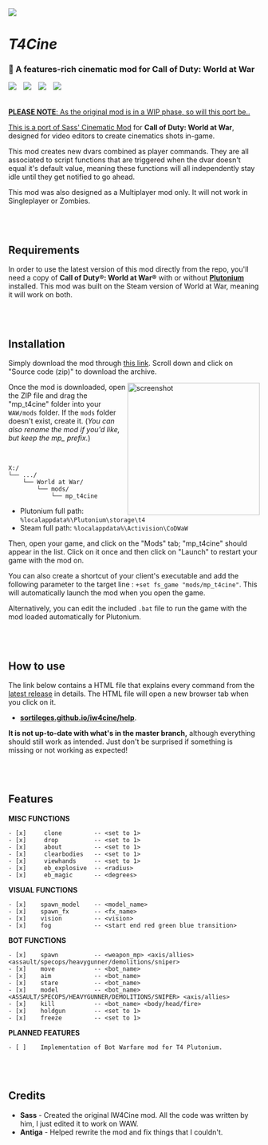 <img src="AWAITING HEADER IMAGE...">

# *T4Cine*

### 🎥 A features-rich cinematic mod for Call of Duty: World at War

<img src="https://img.shields.io/badge/WORK%20IN%20PROGRESS-f68d3d?style=flat-square">　<a href="https://github.com/datapIan/t4cine/releases"><img src="https://img.shields.io/github/v/release/dtpln/t4cine?label=Latest%20release&style=flat-square&color=f68d3d"></a>　<a href="https://discord.gg/wgRJDJJ"><img src="https://img.shields.io/discord/617736623412740146?label=Join%20the%20IW4Cine%20Discord!&style=flat-square&color=f68d3d"></a>　<img src="https://img.shields.io/github/downloads/dtpln/t4cine/total?color=f68d3d&label=Downloads&style=flat-square">　<a href="https://github.com/dtpln/t4cine/releases">
<br/><br/>

**PLEASE NOTE**: As the original mod is in a WIP phase, so will this port be..

This is a port of [Sass' Cinematic Mod](https://github.com/sortileges/iw4cine) for **Call of Duty: World at War**, designed for video editors to create cinematics shots in-game.

This mod creates new dvars combined as player commands. They are all associated to script functions that are triggered when the dvar doesn't equal it's default value, meaning these functions will all independently stay idle until they get notified to go ahead.

This mod was also designed as a Multiplayer mod only. It will not work in Singleplayer or Zombies.


<br/><br/>
## Requirements

In order to use the latest version of this mod directly from the repo, you'll need a copy of **Call of Duty®: World at War®** with or without **[Plutonium](https://plutonium.pw)** installed. This mod was built on the Steam version of World at War, meaning it will work on both.

<br/><br/>
## Installation

Simply download the mod through [this link](https://github.com/datapIan/t4cine/releases/latest). Scroll down and click on "Source code (zip)" to download the archive.

<img src="https://i.imgur.com/DvQBhh0.png" alt="screenshot" height="265px" align="right"/>

Once the mod is downloaded, open the ZIP file and drag the "mp_t4cine" folder into your `WAW/mods` folder. If the `mods` folder doesn't exist, create it. (*You can also rename the mod if you'd like, but keep the mp_ prefix.*)

<br/>

```text
X:/
└── .../
    └── World at War/
        └── mods/
            └── mp_t4cine
```
- Plutonium full path: `%localappdata%\Plutonium\storage\t4`
- Steam full path: `%localappdata%\Activision\CoDWaW`

Then, open your game, and click on the "Mods" tab; "mp_t4cine" should appear in the list. Click on it once and then click on "Launch" to restart your game with the mod on.

You can also create a shortcut of your client's executable and add the following parameter to the target line : `+set fs_game "mods/mp_t4cine"`. This will automatically launch the mod when you open the game.

Alternatively, you can edit the included `.bat` file to run the game with the mod loaded automatically for Plutonium.

<br/><br/>
## How to use

The link below contains a HTML file that explains every command from the [latest release](https://github.com/sortileges/iw4cine/releases/latest) in details. The HTML file will open a new browser tab when you click on it. 
- **[sortileges.github.io/iw4cine/help](https://sortileges.github.io/iw4cine/help)**.

**It is not up-to-date with what's in the master branch,** although everything should still work as intended. Just don't be surprised if something is missing or not working as expected!

<br/><br/>
## Features
**MISC FUNCTIONS**
    
    - [x]     clone         -- <set to 1>
    - [x]     drop          -- <set to 1>
    - [x]     about         -- <set to 1>
    - [x]     clearbodies   -- <set to 1>
    - [x]     viewhands     -- <set to 1>
    - [x]     eb_explosive  -- <radius>
    - [x]     eb_magic      -- <degrees>

**VISUAL FUNCTIONS**

    - [x]    spawn_model    -- <model_name>
    - [x]    spawn_fx       -- <fx_name>
    - [x]    vision         -- <vision>
    - [x]    fog            -- <start end red green blue transition>

**BOT FUNCTIONS**

    - [x]    spawn          -- <weapon_mp> <axis/allies> <assault/specops/heavygunner/demolitions/sniper>
    - [x]    move           -- <bot_name>
    - [x]    aim            -- <bot_name>
    - [x]    stare          -- <bot_name>
    - [x]    model          -- <bot_name> <ASSAULT/SPECOPS/HEAVYGUNNER/DEMOLITIONS/SNIPER> <axis/allies>
    - [x]    kill           -- <bot_name> <body/head/fire>
    - [x]    holdgun        -- <set to 1>
    - [x]    freeze         -- <set to 1>

**PLANNED FEATURES**

    - [ ]    Implementation of Bot Warfare mod for T4 Plutonium.
<br/><br/>
## Credits
- **Sass** - Created the original IW4Cine mod. All the code was written by him, I just edited it to work on WAW.
- **Antiga** - Helped rewrite the mod and fix things that I couldn't.
